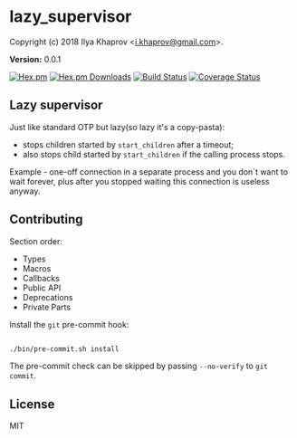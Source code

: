 

# lazy_supervisor #

Copyright (c) 2018 Ilya Khaprov <<i.khaprov@gmail.com>>.

__Version:__ 0.0.1

[![Hex.pm][Hex badge]][Hex link]
[![Hex.pm Downloads][Hex downloads badge]][Hex link]
[![Build Status][Travis badge]][Travis link]
[![Coverage Status][Coveralls badge]][Coveralls link]

## Lazy supervisor

Just like standard OTP but lazy(so lazy it's a copy-pasta):
 - stops children started by `start_children` after a timeout;
 - also stops child started by `start_children` if the calling process stops.

Example - one-off connection in a separate process and you don`t want to wait forever, plus after you
stopped waiting this connection is useless anyway.

## Contributing

Section order:

- Types
- Macros
- Callbacks
- Public API
- Deprecations
- Private Parts

Install the `git` pre-commit hook:

```bash

./bin/pre-commit.sh install

```

The pre-commit check can be skipped by passing `--no-verify` to `git commit`.

## License

MIT

[Hex badge]: https://img.shields.io/hexpm/v/lazy_supervisor.svg?maxAge=2592000?style=plastic
[Hex link]: https://hex.pm/packages/lazy_supervisor
[Hex downloads badge]: https://img.shields.io/hexpm/dt/lazy_supervisor.svg?maxAge=2592000
[Travis badge]: https://travis-ci.org/deadtrickster/lazy_supervisor.svg?branch=version-3
[Travis link]: https://travis-ci.org/deadtrickster/lazy_supervisor
[Coveralls badge]: https://coveralls.io/repos/github/deadtrickster/lazy_supervisor/badge.svg?branch=master
[Coveralls link]: https://coveralls.io/github/deadtrickster/lazy_supervisor?branch=master
